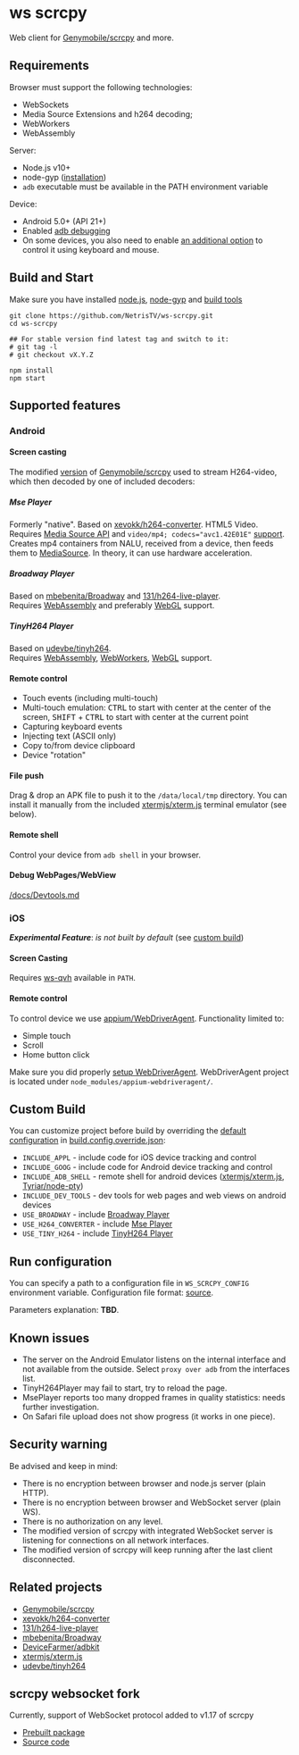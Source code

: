 # ws scrcpy

Web client for [Genymobile/scrcpy][scrcpy] and more.

## Requirements

Browser must support the following technologies:
* WebSockets
* Media Source Extensions and h264 decoding;
* WebWorkers
* WebAssembly

Server:
* Node.js v10+
* node-gyp ([installation](https://github.com/nodejs/node-gyp#installation))
* `adb` executable must be available in the PATH environment variable

Device:
* Android 5.0+ (API 21+)
* Enabled [adb debugging](https://developer.android.com/studio/command-line/adb.html#Enabling)
* On some devices, you also need to enable
[an additional option](https://github.com/Genymobile/scrcpy/issues/70#issuecomment-373286323)
to control it using keyboard and mouse.

## Build and Start

Make sure you have installed [node.js](https://nodejs.org/en/download/),
[node-gyp](https://github.com/nodejs/node-gyp) and
[build tools](https://github.com/nodejs/node-gyp#installation)
```shell
git clone https://github.com/NetrisTV/ws-scrcpy.git
cd ws-scrcpy

## For stable version find latest tag and switch to it:
# git tag -l
# git checkout vX.Y.Z

npm install
npm start
```

## Supported features

### Android

#### Screen casting
The modified [version][fork] of [Genymobile/scrcpy][scrcpy] used to stream
H264-video, which then decoded by one of included decoders:

##### Mse Player

Formerly "native". Based on [xevokk/h264-converter][xevokk/h264-converter].
HTML5 Video.<br>
Requires [Media Source API][MSE] and `video/mp4; codecs="avc1.42E01E"`
[support][isTypeSupported]. Creates mp4 containers from NALU, received from a
device, then feeds them to [MediaSource][MediaSource]. In theory, it can use
hardware acceleration.

##### Broadway Player

Based on [mbebenita/Broadway][broadway] and
[131/h264-live-player][h264-live-player].<br>
Requires [WebAssembly][wasm] and preferably [WebGL][webgl] support.

##### TinyH264 Player

Based on [udevbe/tinyh264][tinyh264].<br>
Requires [WebAssembly][wasm], [WebWorkers][workers], [WebGL][webgl] support.

#### Remote control
* Touch events (including multi-touch)
* Multi-touch emulation: <kbd>CTRL</kbd> to start with center at the center of
the screen, <kbd>SHIFT</kbd> + <kbd>CTRL</kbd> to start with center at the
current point
* Capturing keyboard events
* Injecting text (ASCII only)
* Copy to/from device clipboard
* Device "rotation"

#### File push
Drag & drop an APK file to push it to the `/data/local/tmp` directory. You can
install it manually from the included [xtermjs/xterm.js][xterm.js] terminal
emulator (see below).

#### Remote shell
Control your device from `adb shell` in your browser.

#### Debug WebPages/WebView
[/docs/Devtools.md](/docs/Devtools.md)

### iOS

***Experimental Feature***: *is not built by default*
(see [custom build](#custom-build))

#### Screen Casting

Requires [ws-qvh](https://github.com/NetrisTV/ws-qvh) available in `PATH`.

#### Remote control

To control device we use [appium/WebDriverAgent][WebDriverAgent].
Functionality limited to:
* Simple touch
* Scroll
* Home button click

Make sure you did properly [setup WebDriverAgent](https://appium.io/docs/en/drivers/ios-xcuitest-real-devices/).
WebDriverAgent project is located under `node_modules/appium-webdriveragent/`.

## Custom Build

You can customize project before build by overriding the
[default configuration](/webpack/default.build.config.json) in
[build.config.override.json](/build.config.override.json):
* `INCLUDE_APPL` - include code for iOS device tracking and control
* `INCLUDE_GOOG` - include code for Android device tracking and control
* `INCLUDE_ADB_SHELL` - remote shell for android devices
([xtermjs/xterm.js][xterm.js], [Tyriar/node-pty][node-pty])
* `INCLUDE_DEV_TOOLS` - dev tools for web pages and web views on android
devices
* `USE_BROADWAY` - include [Broadway Player](#broadway-player)
* `USE_H264_CONVERTER` - include [Mse Player](#mse-player)
* `USE_TINY_H264` - include [TinyH264 Player](#tinyh264-player)

## Run configuration

You can specify a path to a configuration file in `WS_SCRCPY_CONFIG`
environment variable.
Configuration file format: [source](/src/types/Configuration.d.ts).

Parameters explanation: **TBD**.

## Known issues

* The server on the Android Emulator listens on the internal interface and not
available from the outside. Select `proxy over adb` from the interfaces list.
* TinyH264Player may fail to start, try to reload the page.
* MsePlayer reports too many dropped frames in quality statistics: needs
further investigation.
* On Safari file upload does not show progress (it works in one piece).

## Security warning
Be advised and keep in mind:
* There is no encryption between browser and node.js server (plain HTTP).
* There is no encryption between browser and WebSocket server (plain WS).
* There is no authorization on any level.
* The modified version of scrcpy with integrated WebSocket server is listening
for connections on all network interfaces.
* The modified version of scrcpy will keep running after the last client
disconnected.

## Related projects
* [Genymobile/scrcpy][scrcpy]
* [xevokk/h264-converter][xevokk/h264-converter]
* [131/h264-live-player][h264-live-player]
* [mbebenita/Broadway][broadway]
* [DeviceFarmer/adbkit][adbkit]
* [xtermjs/xterm.js][xterm.js]
* [udevbe/tinyh264][tinyh264]

## scrcpy websocket fork

Currently, support of WebSocket protocol added to v1.17 of scrcpy
* [Prebuilt package](/vendor/Genymobile/scrcpy/scrcpy-server.jar)
* [Source code][fork]

[fork]: https://github.com/NetrisTV/scrcpy/tree/feature/websocket-v1.17.x

[scrcpy]: https://github.com/Genymobile/scrcpy
[xevokk/h264-converter]: https://github.com/xevokk/h264-converter
[h264-live-player]: https://github.com/131/h264-live-player
[broadway]: https://github.com/mbebenita/Broadway
[adbkit]: https://github.com/DeviceFarmer/adbkit
[xterm.js]: https://github.com/xtermjs/xterm.js
[tinyh264]: https://github.com/udevbe/tinyh264
[node-pty]: https://github.com/Tyriar/node-pty
[WebDriverAgent]: https://github.com/appium/WebDriverAgent

[MSE]: https://developer.mozilla.org/en-US/docs/Web/API/Media_Source_Extensions_API
[isTypeSupported]: https://developer.mozilla.org/en-US/docs/Web/API/MediaSource/isTypeSupported
[MediaSource]: https://developer.mozilla.org/en-US/docs/Web/API/MediaSource
[wasm]: https://developer.mozilla.org/en-US/docs/WebAssembly
[webgl]: https://developer.mozilla.org/en-US/docs/Web/API/WebGL_API
[workers]: https://developer.mozilla.org/en-US/docs/Web/API/Web_Workers_API
